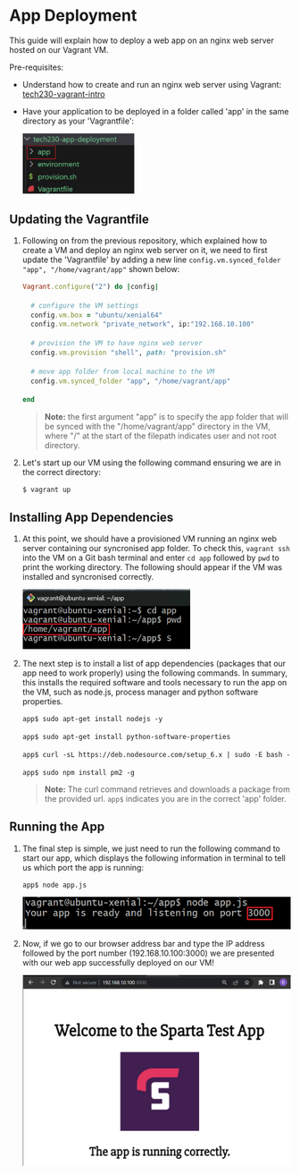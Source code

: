 # App Deployment

This guide will explain how to deploy a web app on an nginx web server hosted on our Vagrant VM.

Pre-requisites:

- Understand how to create and run an nginx web server using Vagrant: [tech230-vagrant-intro](https://github.com/bradley-woods/tech230-vagrant-intro)
- Have your application to be deployed in a folder called 'app' in the same directory as your 'Vagrantfile':

    <img src="images/app-folder.png" alt="app-folder" width="200px">

## Updating the Vagrantfile

1. Following on from the previous repository, which explained how to create a VM and deploy an nginx web server on it, we need to first update the 'Vagrantfile' by adding a new line `config.vm.synced_folder "app", "/home/vagrant/app"` shown below:

    ```ruby
    Vagrant.configure("2") do |config|
    
      # configure the VM settings
      config.vm.box = "ubuntu/xenial64"
      config.vm.network "private_network", ip:"192.168.10.100"

      # provision the VM to have nginx web server
      config.vm.provision "shell", path: "provision.sh"

      # move app folder from local machine to the VM
      config.vm.synced_folder "app", "/home/vagrant/app"

    end
    ```

    > **Note:** the first argument "app" is to specify the app folder that will be synced with the "/home/vagrant/app" directory in the VM, where "/" at the start of the filepath indicates user and not root directory.

2. Let's start up our VM using the following command ensuring we are in the correct directory:

    ```console
    $ vagrant up
    ```

## Installing App Dependencies

1. At this point, we should have a provisioned VM running an nginx web server containing our syncronised app folder. To check this, `vagrant ssh` into the VM on a Git bash terminal and enter `cd app` followed by `pwd` to print the working directory. The following should appear if the VM was installed and syncronised correctly.

    <img src="images/terminal-app.png" alt="terminal-app" width="300px">

3. The next step is to install a list of app dependencies (packages that our app need to work properly) using the following commands. In summary, this installs the required software and tools necessary to run the app on the VM, such as node.js, process manager and python software properties.

    ```console
    app$ sudo apt-get install nodejs -y

    app$ sudo apt-get install python-software-properties

    app$ curl -sL https://deb.nodesource.com/setup_6.x | sudo -E bash -

    app$ sudo npm install pm2 -g
    ```

    > **Note:** The curl command retrieves and downloads a package from the provided url. `app$` indicates you are in the correct 'app' folder.

## Running the App

1. The final step is simple, we just need to run the following command to start our app, which displays the following information in terminal to tell us which port the app is running:

    ```console
    app$ node app.js
    ```

    ![app-port](images/app-port.png)

2. Now, if we go to our browser address bar and type the IP address followed by the port number (192.168.10.100:3000) we are presented with our web app successfully deployed on our VM!

    ![app-port](images/sparta-app.png)
